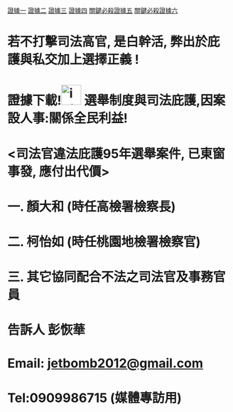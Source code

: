 <a href="https://github.com/jetbomb2012/jetbomb-xyz.github.io/blob/main/p001.jpg" target="_blank">證據一</a>
<a href="https://github.com/jetbomb2012/jetbomb-xyz.github.io/blob/main/p002.jpg" target="_blank">證據二</a>
<a href="https://github.com/jetbomb2012/jetbomb-xyz.github.io/blob/main/p003.jpg" target="_blank">證據三</a>
<a href="https://github.com/jetbomb2012/jetbomb-xyz.github.io/blob/main/p004.jpg" target="_blank">證據四</a>
<a href="https://github.com/jetbomb2012/jetbomb-xyz.github.io/blob/main/p005.jpg" target="_blank">關鍵必殺證據五</a>
<a href="https://github.com/jetbomb2012/jetbomb-xyz.github.io/blob/main/p006.jpg" target="_blank">關鍵必殺證據六</a> 
#  若不打擊司法高官, 是白幹活, 弊出於庇護與私交加上選擇正義 ! 
# 證據下載!<img src="https://html-online.com/img/01-interactive-connection.png"  alt="interactive connection" width="45" /> 選舉制度與司法庇護,因案設人事:關係全民利益!

# <司法官違法庇護95年選舉案件, 已東窗事發, 應付出代價>
# 一. 顏大和 (時任高檢署檢察長)
# 二. 柯怡如 (時任桃園地檢署檢察官)
# 三. 其它協同配合不法之司法官及事務官員
# 告訴人 彭恢華 
# Email: jetbomb2012@gmail.com 
# Tel:0909986715 (媒體專訪用)




